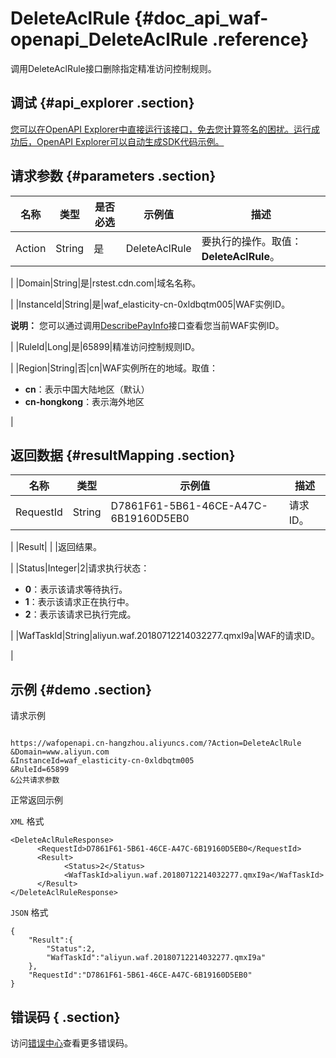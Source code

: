 # DeleteAclRule {#doc_api_waf-openapi_DeleteAclRule .reference}

调用DeleteAclRule接口删除指定精准访问控制规则。

## 调试 {#api_explorer .section}

[您可以在OpenAPI Explorer中直接运行该接口，免去您计算签名的困扰。运行成功后，OpenAPI Explorer可以自动生成SDK代码示例。](https://api.aliyun.com/#product=waf-openapi&api=DeleteAclRule&type=RPC&version=2018-01-17)

## 请求参数 {#parameters .section}

|名称|类型|是否必选|示例值|描述|
|--|--|----|---|--|
|Action|String|是|DeleteAclRule|要执行的操作。取值：**DeleteAclRule**。

 |
|Domain|String|是|rstest.cdn.com|域名名称。

 |
|InstanceId|String|是|waf\_elasticity-cn-0xldbqtm005|WAF实例ID。

 **说明：** 您可以通过调用[DescribePayInfo](~~86651~~)接口查看您当前WAF实例ID。

 |
|RuleId|Long|是|65899|精准访问控制规则ID。

 |
|Region|String|否|cn|WAF实例所在的地域。取值：

 -   **cn**：表示中国大陆地区（默认）
-   **cn-hongkong**：表示海外地区

 |

## 返回数据 {#resultMapping .section}

|名称|类型|示例值|描述|
|--|--|---|--|
|RequestId|String|D7861F61-5B61-46CE-A47C-6B19160D5EB0|请求ID。

 |
|Result| | |返回结果。

 |
|Status|Integer|2|请求执行状态：

 -   **0**：表示该请求等待执行。
-   **1**：表示该请求正在执行中。
-   **2**：表示该请求已执行完成。

 |
|WafTaskId|String|aliyun.waf.20180712214032277.qmxI9a|WAF的请求ID。

 |

## 示例 {#demo .section}

请求示例

``` {#request_demo}

https://wafopenapi.cn-hangzhou.aliyuncs.com/?Action=DeleteAclRule
&Domain=www.aliyun.com
&InstanceId=waf_elasticity-cn-0xldbqtm005
&RuleId=65899
&公共请求参数

```

正常返回示例

`XML` 格式

``` {#xml_return_success_demo}
<DeleteAclRuleResponse>
      <RequestId>D7861F61-5B61-46CE-A47C-6B19160D5EB0</RequestId>
      <Result>
            <Status>2</Status>
            <WafTaskId>aliyun.waf.20180712214032277.qmxI9a</WafTaskId>
      </Result>
</DeleteAclRuleResponse>
```

`JSON` 格式

``` {#json_return_success_demo}
{
	"Result":{
		"Status":2,
		"WafTaskId":"aliyun.waf.20180712214032277.qmxI9a"
	},
	"RequestId":"D7861F61-5B61-46CE-A47C-6B19160D5EB0"
}
```

## 错误码 { .section}

访问[错误中心](https://error-center.aliyun.com/status/product/waf-openapi)查看更多错误码。

